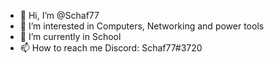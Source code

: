 - 👋 Hi, I’m @Schaf77
- 👀 I’m interested in Computers, Networking and power tools
- 🌱 I’m currently in School
- 📫 How to reach me Discord: Schaf77#3720

<!---
Schaf77/Schaf77 is a ✨ special ✨ repository because its `README.md` (this file) appears on your GitHub profile.
You can click the Preview link to take a look at your changes.
--->

